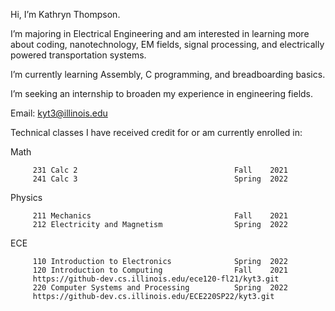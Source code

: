 Hi, I’m Kathryn Thompson.

I’m majoring in Electrical Engineering and am interested in learning more about 
coding, nanotechnology, EM fields, signal processing, and electrically powered 
transportation systems. 

I’m currently learning Assembly, C programming, and breadboarding basics.

I’m seeking an internship to broaden my experience in engineering fields.

Email:   kyt3@illinois.edu



Technical classes I have received credit for or am currently enrolled in:

Math     

         231 Calc 2                                   Fall    2021
         241 Calc 3                                   Spring  2022

Physics  

         211 Mechanics                                Fall    2021
         212 Electricity and Magnetism                Spring  2022

ECE     

         110 Introduction to Electronics              Spring  2022
         120 Introduction to Computing                Fall    2021
         https://github-dev.cs.illinois.edu/ece120-fl21/kyt3.git
         220 Computer Systems and Processing          Spring  2022
         https://github-dev.cs.illinois.edu/ECE220SP22/kyt3.git
